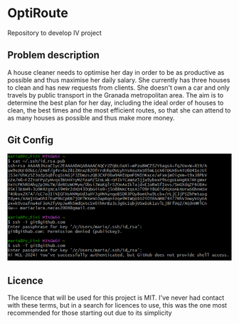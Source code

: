 # OptiRoute
Repository to develop IV project

## Problem description
A house cleaner needs to optimise her day in order to be as productive as possible and thus maximise her daily salary. She currently has three houses to clean and has new requests from clients. She doesn't own a car and only travels by public transport in the Granada metropolitan area. The aim is to determine the best plan for her day, including the ideal order of houses to clean, the best times and the most efficient routes, so that she can attend to as many houses as possible and thus make more money.

## Git Config
![screenshot](/docs/img/Clave_ssh.png)

## Licence

The licence that will be used for this project is MIT. I've never had contact with these terms, but in a search for licences to use, this was the one most recommended for those starting out due to its simplicity
